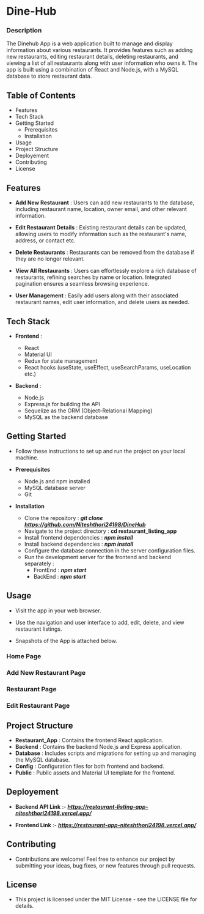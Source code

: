# Dine-Hub



### Description

The Dinehub App is a web application built to manage and display information about various restaurants. It provides features such as adding new restaurants, editing restaurant details, deleting restaurants, and viewing a list of all restaurants along with user information who owns it. The app is built using a combination of React and Node.js, with a MySQL database to store restaurant data.



## Table of Contents

-   Features
-   Tech Stack
-   Getting Started
    - Prerequisites
    - Installation
-   Usage
-   Project Structure
-   Deployement
-   Contributing
-   License


## Features

-   **Add New Restaurant** : Users can add new restaurants to the database, including restaurant name, location, owner email, and other relevant information.

-   **Edit Restaurant Details** : Existing restaurant details can be updated, allowing users to modify information such as the restaurant's name, address, or contact etc.

-   **Delete Restaurants** : Restaurants can be removed from the database if they are no longer relevant.

-   **View All Restaurants** :  Users can effortlessly explore a rich database of restaurants, refining searches by name or location. Integrated pagination ensures a seamless browsing experience.

-   **User Management** : Easily add users along with their associated restaurant names, edit user information, and delete users as needed.



## Tech Stack
-   **Frontend** :
    - React
    - Material UI
    - Redux for state management
    - React hooks (useState, useEffect, useSearchParams, useLocation etc.)

-   **Backend** :
    - Node.js
    - Express.js for building the API
    - Sequelize as the ORM (Object-Relational Mapping)
    - MySQL as the backend database


## Getting Started

-   Follow these instructions to set up and run the project on your local machine.

-   **Prerequisites**

    - Node.js and npm installed
    - MySQL database server
    - Git 

-   **Installation**

    - Clone the repository : ***git clone https://github.com/Niteshthori24198/DineHub***
    - Navigate to the project directory : **cd restaurant_listing_app**
    - Install frontend dependencies : ***npm install***
    - Install backend dependencies : ***npm install***
    - Configure the database connection in the server configuration files.
    - Run the development server for the frontend and backend separately :
        - FrontEnd : ***npm start***
        - BackEnd : ***npm start***


## Usage

-   Visit the app in your web browser.
-   Use the navigation and user interface to add, edit, delete, and view restaurant listings.


-   Snapshots of the App is attached below.


### Home Page




### Add New Restaurant Page



### Restaurant Page



### Edit Restaurant Page



## Project Structure

-   **Restaurant_App** : Contains the frontend React application.
-   **Backend** : Contains the backend Node.js and Express application.
-   **Database** : Includes scripts and migrations for setting up and managing the MySQL database.
-   **Config** : Configuration files for both frontend and backend.
-   **Public** : Public assets and Material UI template for the frontend.


## Deployement

-   **Backend API Link** :- 
***https://restaurant-listing-app-niteshthori24198.vercel.app/***

-   **Frontend Link** :-
***https://restaurant-app-niteshthori24198.vercel.app/***


## Contributing

-   Contributions are welcome! Feel free to enhance our project by submitting your ideas, bug fixes, or new features through pull requests.


## License

-   This project is licensed under the MIT License - see the LICENSE file for details.
